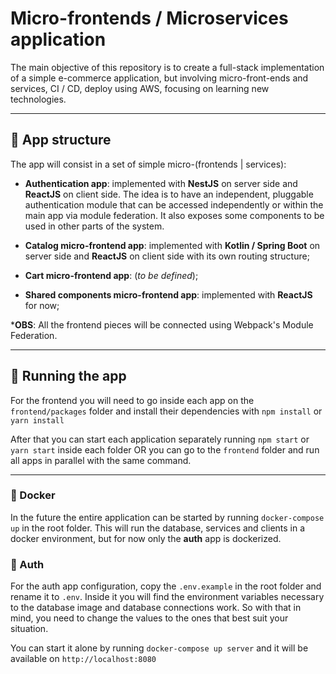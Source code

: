 # Micro-frontends / Microservices application

The main objective of this repository is to create a full-stack implementation of a simple e-commerce application, but involving micro-front-ends and services, CI / CD, deploy using AWS, focusing on learning new technologies.

---

## 📂 App structure

The app will consist in a set of simple micro-(frontends | services):

- **Authentication app**: implemented with **NestJS** on server side and **ReactJS** on client side. The idea is to have an independent, pluggable authentication module that can be accessed independently or within the main app via module federation. It also exposes some components to be used in other parts of the system.

- **Catalog micro-frontend app**: implemented with **Kotlin / Spring Boot** on server side and **ReactJS** on client side with its own routing structure;

- **Cart micro-frontend app**: (_to be defined_);

- **Shared components micro-frontend app**: implemented with **ReactJS** for now;

\***OBS**: All the frontend pieces will be connected using Webpack's Module Federation.

---

## 🚀 Running the app

For the frontend you will need to go inside each app on the `frontend/packages` folder and install their dependencies with `npm install` or `yarn install`

After that you can start each application separately running `npm start` or `yarn start` inside each folder OR you can go to the `frontend` folder and run all apps in parallel with the same command.

---

### 🐋 Docker

In the future the entire application can be started by running `docker-compose up` in the root folder. This will run the database, services and clients in a docker environment, but for now only the **auth** app is dockerized.

### 🔐 Auth

For the auth app configuration, copy the `.env.example` in the root folder and rename it to `.env`. Inside it you will find the environment variables necessary to the database image and database connections work. So with that in mind, you need to change the values to the ones that best suit your situation.

You can start it alone by running `docker-compose up server` and it will be available on `http://localhost:8080`
